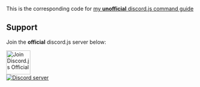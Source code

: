 This is the corresponding code for [my **unofficial** discord.js command guide](https://guide.asad.codes/)

## Support 
Join the **official** discord.js server below:

<a href="https://discord.gg/bRCvFy9">
  <img src="http://i.imgur.com/qOBiLdk.png" height="64" alt="Join Discord.js Official"/><br/>
  <img src="https://discordapp.com/api/guilds/222078108977594368/embed.png" alt="Discord server" />
</a>
